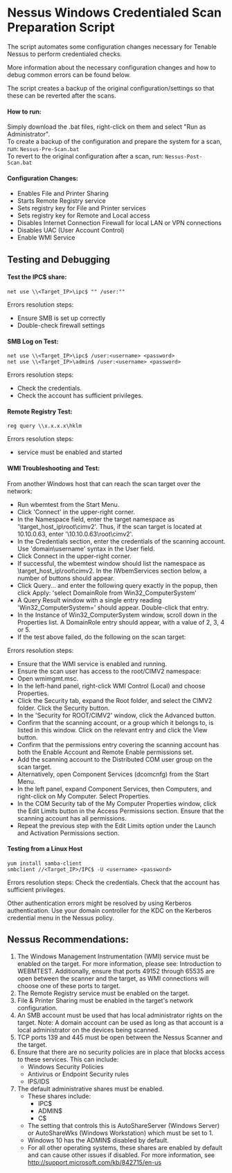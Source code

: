 # Nessus Windows Credentialed Scan Preparation Script

The script automates some configuration changes necessary for Tenable Nessus to perform credentialed checks.

More information about the necessary configuration changes and how to debug common errors can be found below.

The script creates a backup of the original configuration/settings so that these can be reverted after the scans.

#### How to run:
Simply download the .bat files, right-click on them and select "Run as Administrator".  
To create a backup of the configuration and prepare the system for a scan, run: `Nessus-Pre-Scan.bat`  
To revert to the original configuration after a scan, run: `Nessus-Post-Scan.bat` 

#### Configuration Changes:
- Enables File and Printer Sharing
- Starts Remote Registry service
- Sets registry key for File and Printer services 
- Sets registry key for Remote and Local access
- Disables Internet Connection Firewall for local LAN or VPN connections
- Disables UAC (User Account Control)
- Enable WMI Service

## Testing and Debugging

#### Test the IPC$ share:
```
net use \\<Target_IP>\ipc$ "" /user:""
```
Errors resolution steps:
- Ensure SMB is set up correctly
- Double-check firewall settings

#### SMB Log on Test:
```
net use \\<Target_IP>\ipc$ /user:<username> <password>
net use \\<Target_IP>\admin$ /user:<username> <password>
```
Errors resolution steps:
- Check the credentials.
- Check the account has sufficient privileges.

#### Remote Registry Test:
```
reg query \\x.x.x.x\hklm
```
Errors resolution steps:
- service must be enabled and started

#### WMI Troubleshooting and Test:
From another Windows host that can reach the scan target over the network:
- Run wbemtest from the Start Menu.
- Click 'Connect' in the upper-right corner.
- In the Namespace field, enter the target namespace as '\\target_host_ip\root\cimv2'. Thus, if the scan target is located at 10.10.0.63, enter '\\10.10.0.63\root\cimv2'.
- In the Credentials section, enter the credentials of the scanning account. Use 'domain\username' syntax in the User field.
- Click Connect in the upper-right corner.
- If successful, the wbemtest window should list the namespace as \\target_host_ip\root\cimv2. In the IWbemServices section below, a number of buttons should appear.
- Click Query... and enter the following query exactly in the popup, then click Apply: 'select DomainRole from Win32_ComputerSystem'
- A Query Result window with a single entry reading 'Win32_ComputerSystem=<no key>' should appear. Double-click that entry.
- In the Instance of Win32_ComputerSystem window, scroll down in the Properties list. A DomainRole entry should appear, with a value of 2, 3, 4 or 5.
- If the test above failed, do the following on the scan target:

Errors resolution steps:
- Ensure that the WMI service is enabled and running.
- Ensure the scan user has access to the root/CIMV2 namespace:
- Open wmimgmt.msc.
- In the left-hand panel, right-click WMI Control (Local) and choose Properties.
- Click the Security tab, expand the Root folder, and select the CIMV2 folder. Click the Security button.
- In the 'Security for ROOT/CIMV2' window, click the Advanced button.
- Confirm that the scanning account, or a group which it belongs to, is listed in this window. Click on the relevant entry and click the View button.
- Confirm that the permissions entry covering the scanning account has both the Enable Account and Remote Enable permissions set.
- Add the scanning account to the Distributed COM user group on the scan target.
- Alternatively, open Component Services (dcomcnfg) from the Start Menu.
- In the left panel, expand Component Services, then Computers, and right-click on My Computer. Select Properties.
- In the COM Security tab of the My Computer Properties window, click the Edit Limits button in the Access Permissions section. Ensure that the scanning account has all permissions.
- Repeat the previous step with the Edit Limits option under the Launch and Activation Permissions section.

#### Testing from a Linux Host
```
yum install samba-client
smbclient //<Target_IP>/IPC$ -U <username> <password>
```
Errors resolution steps:
Check the credentials.
Check that the account has sufficient privileges.

Other authentication errors might be resolved by using Kerberos authentication. Use your domain controller for the KDC on the Kerberos credential menu in the Nessus policy.

## Nessus Recommendations:
1. The Windows Management Instrumentation (WMI) service must be enabled on the target. For more information, please see: Introduction to WEBMTEST. Additionally, ensure that ports 49152 through 65535 are open between the scanner and the target, as WMI connections will choose one of these ports to target.
2. The Remote Registry service must be enabled on the target.
3. File & Printer Sharing must be enabled in the target's network configuration.
4. An SMB account must be used that has local administrator rights on the target.
Note: A domain account can be used as long as that account is a local administrator on the devices being scanned.
5. TCP ports 139 and 445 must be open between the Nessus Scanner and the target.
6. Ensure that there are no security policies are in place that blocks access to these services. This can include:
    - Windows Security Policies
    - Antivirus or Endpoint Security rules
    - IPS/IDS
7. The default administrative shares must be enabled.
      - These shares include:
        - IPC$
        - ADMIN$
        - C$
      - The setting that controls this is AutoShareServer (Windows Server) or AutoShareWks (Windows Workstation) which must be set to 1.
      - Windows 10 has the ADMIN$ disabled by default.
      - For all other operating systems, these shares are enabled by default and can cause other issues if disabled. For more information, see http://support.microsoft.com/kb/842715/en-us
